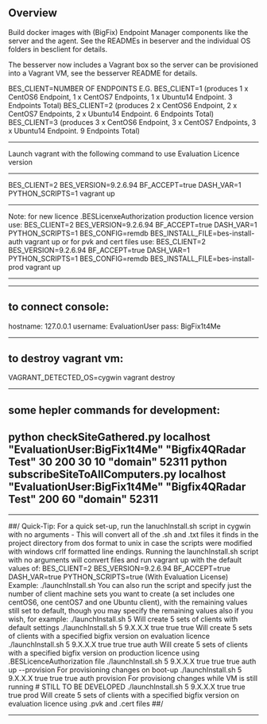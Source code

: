 ## Overview
Build docker images with (BigFix) Endpoint Manager components like the server
and the agent.  See the READMEs in beserver and the individual OS folders in besclient for details.

The besserver now includes a Vagrant box so the server can be provisioned into a Vagrant VM, see the besserver README for details.

BES_CLIENT=NUMBER OF ENDPOINTS
E.G.
BES_CLIENT=1 (produces 1 x CentOS6 Endpoint, 1 x CentOS7 Endpoints, 1 x Ubuntu14 Endpoint. 3 Endpoints Total)
BES_CLIENT=2 (produces 2 x CentOS6 Endpoint, 2 x CentOS7 Endpoints, 2 x Ubuntu14 Endpoint. 6 Endpoints Total)
BES_CLIENT=3 (produces 3 x CentOS6 Endpoint, 3 x CentOS7 Endpoints, 3 x Ubuntu14 Endpoint. 9 Endpoints Total)

********************************************************************************
Launch vagrant with the following command to use Evaluation Licence version
********************************************************************************
BES_CLIENT=2 BES_VERSION=9.2.6.94 BF_ACCEPT=true DASH_VAR=1 PYTHON_SCRIPTS=1 vagrant up
********************************************************************************
Note: for new licence .BESLicenxeAuthorization production licence version use:
BES_CLIENT=2 BES_VERSION=9.2.6.94 BF_ACCEPT=true DASH_VAR=1 PYTHON_SCRIPTS=1 BES_CONFIG=remdb BES_INSTALL_FILE=bes-install-auth vagrant up
or for pvk and cert files use:
BES_CLIENT=2 BES_VERSION=9.2.6.94 BF_ACCEPT=true DASH_VAR=1 PYTHON_SCRIPTS=1 BES_CONFIG=remdb BES_INSTALL_FILE=bes-install-prod vagrant up
********************************************************************************

--------------------
to connect console:
--------------------
hostname: 127.0.0.1
username: EvaluationUser
pass: BigFix1t4Me

--------------------
to destroy vagrant vm:
--------------------
VAGRANT_DETECTED_OS=cygwin vagrant destroy

--------------------------------------
some hepler commands for development:
--------------------------------------
python checkSiteGathered.py localhost "EvaluationUser:BigFix1t4Me" "Bigfix4QRadar Test" 30 200 30 10 "domain" 52311
python subscribeSiteToAllComputers.py localhost "EvaluationUser:BigFix1t4Me" "Bigfix4QRadar Test" 200 60 "domain" 52311
-----------------------------------------------------------------------------------------------------------------------
********************************************************************************

##/ Quick-Tip:
For a quick set-up, run the lanuchInstall.sh script in cygwin with no arguments - 
This will convert all of the .sh and .txt files it finds in the project directory from dos 
format to unix in case the scripts were modified with windows crlf formatted line endings. 
Running the launchInstall.sh script with no arguments will convert files and run vagrant up
with the default values of: 
	BES_CLIENT=2 BES_VERSION=9.2.6.94 BF_ACCEPT=true DASH_VAR=true PYTHON_SCRIPTS=true (With Evaluation License)
Example:
	./launchInstall.sh
You can also run the script and specify just the number of client machine sets you want to
create (a set includes one centOS6, one centOS7 and one Ubuntu client), with the remaining 
values still set to default, though you may specify the remaining values also if you wish,
for example:
	./launchInstall.sh 5 		Will create 5 sets of clients with default settings
	./launchInstall.sh 5 9.X.X.X true true true		Will create 5 sets of clients with a specified bigfix version on evaluation licence
	./launchInstall.sh 5 9.X.X.X true true true	auth	Will create 5 sets of clients with a specified bigfix version on production licence using .BESLicenceAuthorization file
	./launchInstall.sh 5 9.X.X.X true true true	auth up --provision 	For provisioning changes on boot-up
	./launchInstall.sh 5 9.X.X.X true true true	auth provision 		For provisiong changes while VM is still running
	# STILL TO BE DEVELOPED
	./launchInstall.sh 5 9.X.X.X true true true	prod	Will create 5 sets of clients with a specified bigfix version on evaluation licence using .pvk and .cert files
##/
********************************************************************************